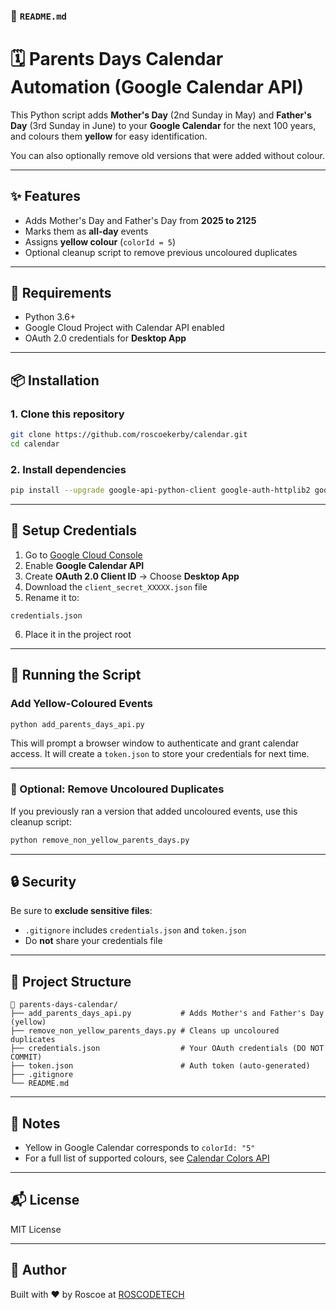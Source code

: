 ### 📄 `README.md`

# 🗓️ Parents Days Calendar Automation (Google Calendar API)

This Python script adds **Mother's Day** (2nd Sunday in May) and **Father's Day** (3rd Sunday in June) to your **Google Calendar** for the next 100 years, and colours them **yellow** for easy identification.

You can also optionally remove old versions that were added without colour.

---

## ✨ Features

- Adds Mother's Day and Father's Day from **2025 to 2125**
- Marks them as **all-day** events
- Assigns **yellow colour** (`colorId = 5`)
- Optional cleanup script to remove previous uncoloured duplicates

---

## 🔐 Requirements

- Python 3.6+
- Google Cloud Project with Calendar API enabled
- OAuth 2.0 credentials for **Desktop App**

---

## 📦 Installation

### 1. Clone this repository

```bash
git clone https://github.com/roscoekerby/calendar.git
cd calendar
````

### 2. Install dependencies

```bash
pip install --upgrade google-api-python-client google-auth-httplib2 google-auth-oauthlib
```

---

## 🔑 Setup Credentials

1. Go to [Google Cloud Console](https://console.cloud.google.com/)
2. Enable **Google Calendar API**
3. Create **OAuth 2.0 Client ID** → Choose **Desktop App**
4. Download the `client_secret_XXXXX.json` file
5. Rename it to:

```
credentials.json
```

6. Place it in the project root

---

## 🚀 Running the Script

### Add Yellow-Coloured Events

```bash
python add_parents_days_api.py
```

This will prompt a browser window to authenticate and grant calendar access. It will create a `token.json` to store your credentials for next time.

---

### 🧽 Optional: Remove Uncoloured Duplicates

If you previously ran a version that added uncoloured events, use this cleanup script:

```bash
python remove_non_yellow_parents_days.py
```

---

## 🔒 Security

Be sure to **exclude sensitive files**:

* `.gitignore` includes `credentials.json` and `token.json`
* Do **not** share your credentials file

---

## 📁 Project Structure

```
📁 parents-days-calendar/
├── add_parents_days_api.py           # Adds Mother's and Father's Day (yellow)
├── remove_non_yellow_parents_days.py # Cleans up uncoloured duplicates
├── credentials.json                  # Your OAuth credentials (DO NOT COMMIT)
├── token.json                        # Auth token (auto-generated)
├── .gitignore
└── README.md
```

---

## 🧠 Notes

* Yellow in Google Calendar corresponds to `colorId: "5"`
* For a full list of supported colours, see [Calendar Colors API](https://developers.google.com/calendar/api/v3/reference/colors)

---

## 📬 License

MIT License

---

## 🤝 Author

Built with ❤️ by Roscoe at [ROSCODETECH](https://roscodetech.com)




